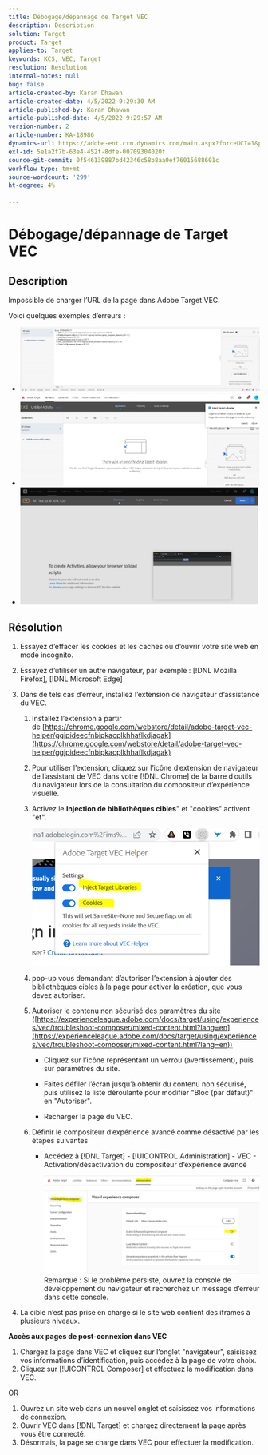 ```yaml
---
title: Débogage/dépannage de Target VEC
description: Description
solution: Target
product: Target
applies-to: Target
keywords: KCS, VEC, Target
resolution: Resolution
internal-notes: null
bug: false
article-created-by: Karan Dhawan
article-created-date: 4/5/2022 9:29:30 AM
article-published-by: Karan Dhawan
article-published-date: 4/5/2022 9:29:57 AM
version-number: 2
article-number: KA-18986
dynamics-url: https://adobe-ent.crm.dynamics.com/main.aspx?forceUCI=1&pagetype=entityrecord&etn=knowledgearticle&id=ec1691de-c2b4-ec11-983f-000d3a5d0d73
exl-id: 5e1a2f7b-63e4-452f-8dfe-00709304020f
source-git-commit: 0f546139887bd42346c58b8aa0ef76015688601c
workflow-type: tm+mt
source-wordcount: '299'
ht-degree: 4%

---
```


# Débogage/dépannage de Target VEC

## Description

Impossible de charger l’URL de la page dans Adobe Target VEC.

Voici quelques exemples d’erreurs :

- ![](assets/___f81691de-c2b4-ec11-983f-000d3a5d0d73___.png)
- ![](assets/___071791de-c2b4-ec11-983f-000d3a5d0d73___.png)
- ![](assets/___0a1791de-c2b4-ec11-983f-000d3a5d0d73___.png)

## Résolution

1. Essayez d’effacer les cookies et les caches ou d’ouvrir votre site web en mode incognito. 

1. Essayez d’utiliser un autre navigateur, par exemple : [!DNL Mozilla Firefox], [!DNL Microsoft Edge]

1. Dans de tels cas d’erreur, installez l’extension de navigateur d’assistance du VEC.

   1. Installez l’extension à partir de [https://chrome.google.com/webstore/detail/adobe-target-vec-helper/ggjpideecfnbipkacplkhhaflkdjagak](https://chrome.google.com/webstore/detail/adobe-target-vec-helper/ggjpideecfnbipkacplkhhaflkdjagak)

   1. Pour utiliser l’extension, cliquez sur l’icône d’extension de navigateur de l’assistant de VEC dans votre [!DNL Chrome] de la barre d’outils du navigateur lors de la consultation du compositeur d’expérience visuelle. 

   1. Activez le **Injection de bibliothèques cibles**&quot; et &quot;cookies&quot; activent &quot;et&quot;.

      ![](assets/92bf52bf-21ab-ec11-983f-000d3a349523.png)

   1. pop-up vous demandant d’autoriser l’extension à ajouter des bibliothèques cibles à la page pour activer la création, que vous devez autoriser.

   1. Autoriser le contenu non sécurisé des paramètres du site ([https://experienceleague.adobe.com/docs/target/using/experiences/vec/troubleshoot-composer/mixed-content.html?lang=en](https://experienceleague.adobe.com/docs/target/using/experiences/vec/troubleshoot-composer/mixed-content.html?lang=en))

      - Cliquez sur l’icône représentant un verrou (avertissement), puis sur paramètres du site.

      - Faites défiler l’écran jusqu’à obtenir du contenu non sécurisé, puis utilisez la liste déroulante pour modifier &quot;Bloc (par défaut)&quot; en &quot;Autoriser&quot;.

      - Recharger la page du VEC.
   1. Définir le compositeur d’expérience avancé comme désactivé par les étapes suivantes

      - Accédez à [!DNL Target] - [!UICONTROL Administration] - VEC - Activation/désactivation du compositeur d’expérience avancé

         ![](assets/90fdfd56-26ab-ec11-983f-000d3a349523.png)
   Remarque : Si le problème persiste, ouvrez la console de développement du navigateur et recherchez un message d’erreur dans cette console.

1. La cible n’est pas prise en charge si le site web contient des iframes à plusieurs niveaux. 

**Accès aux pages de post-connexion dans VEC**

1. Chargez la page dans VEC et cliquez sur l’onglet &quot;navigateur&quot;, saisissez vos informations d’identification, puis accédez à la page de votre choix. 
1. Cliquez sur [!UICONTROL Composer] et effectuez la modification dans VEC. 

OR

1. Ouvrez un site web dans un nouvel onglet et saisissez vos informations de connexion.
1. Ouvrir VEC dans [!DNL Target] et chargez directement la page après vous être connecté. 
1. Désormais, la page se charge dans VEC pour effectuer la modification.

